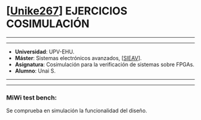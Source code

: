 # [[Unike267](https://github.com/Unike267)] EJERCICIOS COSIMULACIÓN
---
---

- **Universidad**: UPV-EHU.
- **Máster**: Sistemas electrónicos avanzados, [[SIEAV](https://github.com/umarcor/SIEAV)].
- **Asignatura**: Cosimulación para la verificación de sistemas sobre FPGAs.
- **Alumno**: Unai S.

---
---

### MiWi test bench:

Se comprueba en simulación la funcionalidad del diseño.




